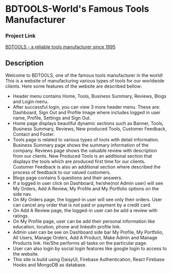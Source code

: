 # BDTOOLS-World's Famous Tools Manufacturer

### Project Link
 [BDTOOLS - a reliable tools manufacturer since 1995](https://bdtools-8103c.web.app)

## Description

Welcome to BDTOOLS, one of the famous tools manufacturer in the world! This is a website of manufacturing various types of tools for our worldwide clients. Here some features of the website are described bellow:

<ul>
    <li>
        Header menu contains Home, Tools, Business Summary, Reviews, Blogs and Login menu.
    </li>
    <li>
        After successful login, you can view 3 more header menu. These are: Dashboard, Sign Out and Profile Image where includes logged in user name, Profile, Settings and Sign Out.
    </li>
    <li>
        Home page displays beautiful dynamic sections such as Banner, Tools, Business Summary, Reviews, New produced Tools, Customer Feedback, Contact and Footer.
    </li>
    <li>
        Tools page is related to various types of tools with detail information. Business Summary page shows the summary information of the company. Reviews page shows the valuable review with description from our clients. New Produced Tools is an additional section that displays the tools which are produced first time for our clients. Customer Feedback is also an additional section where described the process of feedback to our valued customers. 
    </li>
    <li>
        Blogs page contains 5 questions and their answers.
    </li>
    <li>
        If a logged in user click on Dashboard, he/she(not Admin user) will see My Orders, Add A Review, My Profile and My Portfolio options on the side nav.
    </li>
    <li>
        On My Orders page, the logged-in user will see only their orders. User can cancel any order that is not paid or payment by a credit card.
    </li>
    <li>
        On Add A Review page, the logged-in user can be add a review with ratings.
    </li>
    <li>
        On My Profile page, user can be add their personal information like education, location, phone and linkedIn profile link.
    </li>
    <li>
        Admin user can be see on Dashboard side bar My Profile, My Portfolio, All Users, Manage Orders, Add A Product, Make Admin and Manage Products link. He/She performs all tasks on the particular page.
    </li>
    <li>
        User can also login by social login features like google login to access to the website.
    </li>
    <li>
        This site is build using DaisyUI, Firebase Authentication, React Firebase Hooks and MongoDB as database.
    </li>
</ul>